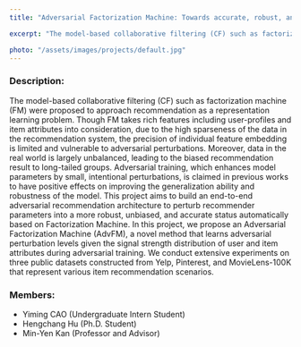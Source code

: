 ```yaml
---
title: "Adversarial Factorization Machine: Towards accurate, robust, and unbiased recommenders"

excerpt: "The model-based collaborative filtering (CF) such as factorization machine (FM) were proposed to approach recommendation as a representation learning problem. Though FM takes rich features including user-profiles and item attributes into consideration, due to the high sparseness of the data in the recommendation system, the precision of individual feature embedding is limited and vulnerable to adversarial perturbations. Moreover, data in the real world is largely unbalanced, leading to the biased recommendation result to long-tailed groups. In this project, we propose an Adversarial Factorization Machine (AdvFM), a novel method that learns adversarial perturbation levels given the signal strength distribution of user and item attributes during adversarial training. "

photo: "/assets/images/projects/default.jpg"
---
```

### Description:
The model-based collaborative filtering (CF) such as factorization machine (FM) were proposed to approach recommendation as a representation learning problem. Though FM takes rich features including user-profiles and item attributes into consideration, due to the high sparseness of the data in the recommendation system, the precision of individual feature embedding is limited and vulnerable to adversarial perturbations. Moreover, data in the real world is largely unbalanced, leading to the biased recommendation result to long-tailed groups. Adversarial training, which enhances model parameters by small, intentional perturbations, is claimed in previous works to have positive effects on improving the generalization ability and robustness of the model. This project aims to build an end-to-end adversarial recommendation architecture to perturb recommender parameters into a more robust, unbiased, and accurate status automatically based on Factorization Machine.
In this project, we propose an Adversarial Factorization Machine (AdvFM), a novel method that learns adversarial perturbation levels given the signal strength distribution of user and item attributes during adversarial training. We conduct extensive experiments on three public datasets constructed from Yelp, Pinterest, and MovieLens-100K that represent various item recommendation scenarios.

### Members:
  * Yiming CAO (Undergraduate Intern Student)
  * Hengchang Hu (Ph.D. Student)
  * Min-Yen Kan (Professor and Advisor)